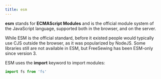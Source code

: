 ```yaml
---
title: esm
---
```


**esm** stands for **ECMAScript Modules** and is the official module system of
the JavaScript language, supported both in the browser, and on the server.

While ESM is the official standard, before it existed people would typically use CJS outside the browser, as it was popularized by NodeJS.
Some libraries still are not available in ESM, but FreeSewing has been ESM-only since version 3.


ESM uses the **import** keyword to import modules:

```js
import fs from 'fs'
```

